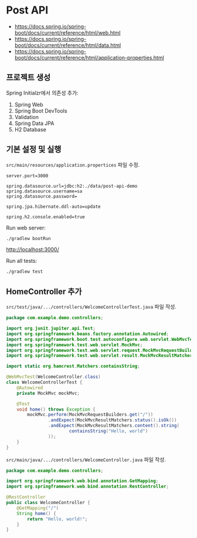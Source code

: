 # Post API

- <https://docs.spring.io/spring-boot/docs/current/reference/html/web.html>
- <https://docs.spring.io/spring-boot/docs/current/reference/html/data.html>
- <https://docs.spring.io/spring-boot/docs/current/reference/html/application-properties.html>

## 프로젝트 생성

Spring Initialzr에서 의존성 추가:

1. Spring Web
2. Spring Boot DevTools
3. Validation
4. Spring Data JPA
5. H2 Database

## 기본 설정 및 실행

`src/main/resources/application.propertices` 파일 수정.

```properties
server.port=3000

spring.datasource.url=jdbc:h2:./data/post-api-demo
spring.datasource.username=sa
spring.datasource.password=

spring.jpa.hibernate.ddl-auto=update

spring.h2.console.enabled=true
```

Run web server:

```bash
./gradlew bootRun
```

<http://localhost:3000/>

Run all tests:

```bash
./gradlew test
```

## HomeController 추가

`src/test/java/.../controllers/WelcomeControllerTest.java` 파일 작성.

```java
package com.example.demo.controllers;

import org.junit.jupiter.api.Test;
import org.springframework.beans.factory.annotation.Autowired;
import org.springframework.boot.test.autoconfigure.web.servlet.WebMvcTest;
import org.springframework.test.web.servlet.MockMvc;
import org.springframework.test.web.servlet.request.MockMvcRequestBuilders;
import org.springframework.test.web.servlet.result.MockMvcResultMatchers;

import static org.hamcrest.Matchers.containsString;

@WebMvcTest(WelcomeController.class)
class WelcomeControllerTest {
    @Autowired
    private MockMvc mockMvc;

    @Test
    void home() throws Exception {
        mockMvc.perform(MockMvcRequestBuilders.get("/"))
                .andExpect(MockMvcResultMatchers.status().isOk())
                .andExpect(MockMvcResultMatchers.content().string(
                        containsString("Hello, world")
                ));
    }
}
```

`src/main/java/.../controllers/WelcomeController.java` 파일 작성.

```java
package com.example.demo.controllers;

import org.springframework.web.bind.annotation.GetMapping;
import org.springframework.web.bind.annotation.RestController;

@RestController
public class WelcomeController {
    @GetMapping("/")
    String home() {
        return "Hello, world!";
    }
}
```
